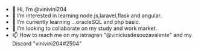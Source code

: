 - 👋 Hi, I’m @vinivini204
- 👀 I’m interested in learning node.js,laravel,flask and angular.
- 🌱 I’m currently learning ...oracleSQL and php basic.
- 💞️ I’m looking to collaborate on my study and work market.
- 📫 How to reach me on my istragran "@viniciusdesouzavalente" and my Discord "vinivini204#2504"

<!---
vinivini204/vinivini204 is a ✨ special ✨ repository because its `README.md` (this file) appears on your GitHub profile.
You can click the Preview link to take a look at your changes.
--->
